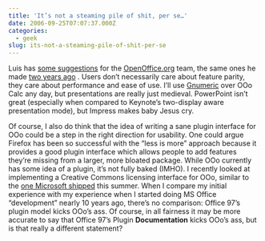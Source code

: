 ```yaml
---
title: 'It’s not a steaming pile of shit, per se…'
date: 2006-09-25T07:07:37.000Z
categories:
  - geek
slug: its-not-a-steaming-pile-of-shit-per-se
---
```

Luis has [some suggestions][1]  for the [OpenOffice.org][2]  team, the same ones he made [two years ago][3] . Users don’t necessarily care about feature parity, they care about performance and ease of use. I’ll use [Gnumeric][4]  over OOo Calc any day, but presentations are really just medieval. PowerPoint isn’t great (especially when compared to Keynote’s two-display aware presentation mode), but Impress makes baby Jesus cry.

Of course, I also do think that the idea of writing a sane plugin interface for OOo could be a step in the right direction for usability. One could argue Firefox has been so successful with the “less is more” approach because it provides a good plugin interface which allows people to add features they’re missing from a larger, more bloated package. While OOo currently has some idea of a plugin, it’s not fully baked (IMHO). I recently looked at implementing a Creative Commons licensing interface for OOo, similar to the [one Microsoft shipped][5]  this summer. When I compare my initial experience with my experience when I started doing MS Office “development” nearly 10 years ago, there’s no comparison: Office 97’s plugin model kicks OOo’s ass. Of course, in all fairness it may be more accurate to say that Office 97’s Plugin **Documentation** kicks OOo’s ass, but is that really a different statement?



 [1]: http://tieguy.org/blog/2006/09/24/open-office-still-pulling-the-wrong-page-from-the-firefox-playbook/
 [2]: http://openoffice.org
 [3]: http://tieguy.org/blog/index.cgi/191.html
 [4]: http://www.gnome.org/projects/gnumeric/
 [5]: http://wiki.creativecommons.org/Microsoft_Office_Addin
